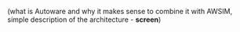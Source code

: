 (what is Autoware and why it makes sense to combine it with AWSIM, simple description of the architecture - **screen**)
<!-- TODO everything -->
